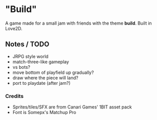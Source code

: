 # "Build"

A game made for a small jam with friends with the theme **build**. Built in Love2D.


## Notes / TODO
- JRPG style world
- match-three-like gameplay
- vs bots?
- move bottom of playfield up gradually?
- draw where the piece will land?
- port to playdate (after jam?)

### Credits

* Sprites/tiles/SFX are from Canari Games' 1BIT asset pack
* Font is Somepx's Matchup Pro
